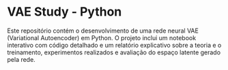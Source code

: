 # VAE Study - Python

Este repositório contém o desenvolvimento de uma rede neural VAE (Variational Autoencoder) em Python. O projeto inclui um notebook interativo com código detalhado e um relatório explicativo sobre a teoria e o treinamento, experimentos realizados e avaliação do espaço latente gerado pela rede.
